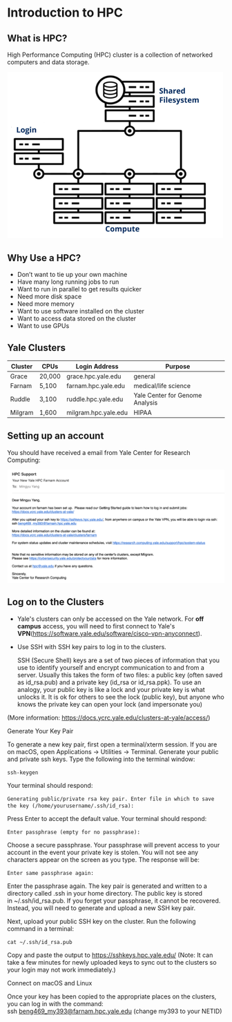 
# Introduction to HPC

## What is HPC?
High Performance Computing (HPC) cluster is a collection of networked computers and data storage.

<p><img width="500" src="https://github.com/MingyuYang-Yale/BENG469/blob/main/Assignment1/clusters.png" alt="foo bar" title="train &amp; tracks" /></p>


## Why Use a HPC? 
*  Don’t want to tie up your own machine 
*  Have many long running jobs to run
*  Want to run in parallel to get results quicker 
*  Need more disk space 
*  Need more memory
*  Want to use software installed on the cluster
*  Want to access data stored on the cluster 
*  Want to use GPUs 


## Yale Clusters

|Cluster|CPUs|Login Address|Purpose|
|------|-------|------|-------|
|Grace|20,000|grace.hpc.yale.edu|general|
|Farnam|5,100|farnam.hpc.yale.edu|medical/life science|
|Ruddle|3,100|ruddle.hpc.yale.edu|Yale Center for Genome Analysis|
|Milgram|1,600|milgram.hpc.yale.edu|HIPAA|


## Setting up an account

You should have received a email from Yale Center for Research Computing:
<p><img width="800" src="https://github.com/MingyuYang-Yale/BENG469/blob/main/Assignment1/mail-from-ycrc.png" alt="foo bar" title="train &amp; tracks" /></p>


## Log on to the Clusters

* Yale's clusters can only be accessed on the Yale network. For **off campus** access, you will need to first connect to Yale's **VPN**(https://software.yale.edu/software/cisco-vpn-anyconnect). 

* Use SSH with SSH key pairs to log in to the clusters. 
    
    SSH (Secure Shell) keys are a set of two pieces of information that you use to identify yourself and encrypt communication to and from a server. 
    Usually this  takes the form of two files: a public key (often saved as id_rsa.pub) and a private key (id_rsa or id_rsa.ppk). 
    To use an analogy, your public key is like a lock and your private key is what unlocks it. 
    It is ok for others to see the lock (public key), but anyone who knows the private key can open your lock (and impersonate you)



(More information: https://docs.ycrc.yale.edu/clusters-at-yale/access/) 

Generate Your Key Pair

To generate a new key pair, first open a terminal/xterm session. If you are on macOS, open Applications -> Utilities -> Terminal. Generate your public and private ssh keys. Type the following into the terminal window:
   ```
   ssh-keygen
```
Your terminal should respond:

    Generating public/private rsa key pair. Enter file in which to save the key (/home/yourusername/.ssh/id_rsa):

Press Enter to accept the default value. Your terminal should respond:

    Enter passphrase (empty for no passphrase):

Choose a secure passphrase. Your passphrase will prevent access to your account in the event your private key is stolen. You will not see any characters appear on the screen as you type. The response will be:

    Enter same passphrase again:

Enter the passphrase again. The key pair is generated and written to a directory called .ssh in your home directory. The public key is stored in ~/.ssh/id_rsa.pub. If you forget your passphrase, it cannot be recovered. Instead, you will need to generate and upload a new SSH key pair.

Next, upload your public SSH key on the cluster. Run the following command in a terminal:

    cat ~/.ssh/id_rsa.pub

Copy and paste the output to https://sshkeys.hpc.yale.edu/  (Note: It can take a few minutes for newly uploaded keys to sync out to the clusters so your login may not work immediately.)

Connect on macOS and Linux

Once your key has been copied to the appropriate places on the clusters, you can log in with the command:
    ssh beng469_my393@farnam.hpc.yale.edu (change my393 to your NETID)
